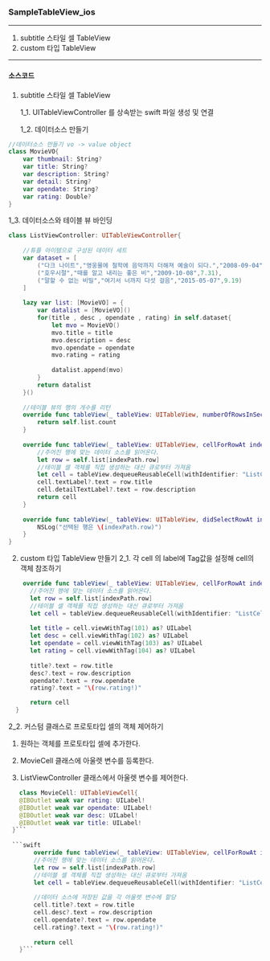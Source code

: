 ### SampleTableView_ios
---
  1. subtitle 스타일 셀 TableView
  2. custom 타입 TableView
---
#### 소스코드

1. subtitle 스타일 셀 TableView 

    1_1. UITableViewController 를 상속받는 swift 파일 생성 및 연결
  
    1_2. 데이터소스 만들기
```swift
//데이터소스 만들기 vo -> value object
class MovieVO{
    var thumbnail: String?
    var title: String?
    var description: String?
    var detail: String?
    var opendate: String?
    var rating: Double?
}

```
  1_3. 데이터소스와 테이블 뷰 바인딩
  
  
```swift
class ListViewController: UITableViewController{
    
    //튜플 아이템으로 구성된 데이터 세트
    var dataset = [
        ("다크 나이트","영웅물에 철학에 음악까지 더해져 예술이 되다.","2008-09-04", 8.95 ),
        ("호우시절","때를 알고 내리는 좋은 비","2009-10-08",7.31),
        ("말할 수 없는 비밀","여기서 너까지 다섯 걸음","2015-05-07",9.19)
    ]
    
    lazy var list: [MovieVO] = {
        var datalist = [MovieVO]()
        for(title , desc , opendate , rating) in self.dataset{
            let mvo = MovieVO()
            mvo.title = title
            mvo.description = desc
            mvo.opendate = opendate
            mvo.rating = rating
            
            datalist.append(mvo)
        }
        return datalist
    }()
    
    //테이블 뷰의 행의 개수를 리턴
    override func tableView(_ tableView: UITableView, numberOfRowsInSection section: Int) -> Int {
        return self.list.count
    }
    
    override func tableView(_ tableView: UITableView, cellForRowAt indexPath: IndexPath) -> UITableViewCell {
        //주어진 행에 맞는 데이터 소스를 읽어온다.
        let row = self.list[indexPath.row]
        //테이블 셀 객체를 직접 생성하는 대신 큐로부터 가져옴
        let cell = tableView.dequeueReusableCell(withIdentifier: "ListCell")!
        cell.textLabel?.text = row.title
        cell.detailTextLabel?.text = row.description
        return cell
    }
    
    override func tableView(_ tableView: UITableView, didSelectRowAt indexPath: IndexPath) {
        NSLog("선택된 행은 \(indexPath.row)")
    }
}
```

  2. custom 타입 TableView 만들기
    2_1. 각 cell 의 label에 Tag값을 설정해 cell의 객체 참조하기
  ```swift
      override func tableView(_ tableView: UITableView, cellForRowAt indexPath: IndexPath) -> UITableViewCell {
        //주어진 행에 맞는 데이터 소스를 읽어온다.
        let row = self.list[indexPath.row]
        //테이블 셀 객체를 직접 생성하는 대신 큐로부터 가져옴
        let cell = tableView.dequeueReusableCell(withIdentifier: "ListCell")!
        
        let title = cell.viewWithTag(101) as? UILabel
        let desc = cell.viewWithTag(102) as? UILabel
        let opendate = cell.viewWithTag(103) as? UILabel
        let rating = cell.viewWithTag(104) as? UILabel
        
        title?.text = row.title
        desc?.text = row.description
        opendate?.text = row.opendate
        rating?.text = "\(row.rating!)"

        return cell
    }
  ```
  
  2_2. 커스텀 클래스로 프로토타입 셀의 객체 제어하기
  
   1) 원하는 객체를 프로토타입 셀에 추가한다.
      
   2) MovieCell 클래스에 아울렛 변수를 등록한다.
      
   3) ListViewController 클래스에서 아울렛 변수를 제어한다.


 ```swift
    class MovieCell: UITableViewCell{
    @IBOutlet weak var rating: UILabel!
    @IBOutlet weak var opendate: UILabel!
    @IBOutlet weak var desc: UILabel!
    @IBOutlet weak var title: UILabel!
  }```
  
  ```swift
        override func tableView(_ tableView: UITableView, cellForRowAt indexPath: IndexPath) -> UITableViewCell {
        //주어진 행에 맞는 데이터 소스를 읽어온다.
        let row = self.list[indexPath.row]
        //테이블 셀 객체를 직접 생성하는 대신 큐로부터 가져옴
        let cell = tableView.dequeueReusableCell(withIdentifier: "ListCell") as! MovieCell
        
        //데이터 소스에 저장된 값을 각 아울렛 변수에 할당
        cell.title?.text = row.title
        cell.desc?.text = row.description
        cell.opendate?.text = row.opendate
        cell.rating?.text = "\(row.rating!)"
        
        return cell
    }```
